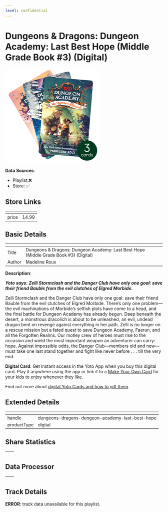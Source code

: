 ```yaml
---
level: confidential
---
```

# Dungeons & Dragons: Dungeon Academy: Last Best Hope (Middle Grade Book #3) (Digital)

![card_[96rIv].png](../../img/cards/card_[96rIv].png)

**Data Sources**: 

- Playlist:❌
- Store: ✅


## Store Links

| <!-- --> | <!-- --> |
| - | - |
| price | 14.99 |


## Basic Details

| <!-- --> | <!-- --> |
| - | - |
| Title | Dungeons & Dragons: Dungeon Academy: Last Best Hope (Middle Grade Book #3) (Digital) |
| Author | Madeline Roux |

**Description**:

_**Yoto says: Zelli Stormclash and the Danger Club have only one goal: save their friend Bauble from the evil clutches of Elgred Morbide.**_

Zelli Stormclash and the Danger Club have only one goal: save their friend Bauble from the evil clutches of Elgred Morbide. There’s only one problem—the evil machinations of Morbide’s selfish plots have come to a head, and the final battle for Dungeon Academy has already begun. Deep beneath the desert, a monstrous dracolich is about to be unleashed, an evil, undead dragon bent on revenge against everything in her path. Zelli is no longer on a rescue mission but a fated quest to save Dungeon Academy, Faerun, and all the Forgotten Realms. Our motley crew of heroes must rise to the occasion and wield the most important weapon an adventurer can carry: hope. Against impossible odds, the Danger Club—members old and new—must take one last stand together and fight like never before . . . till the very end.

**Digital Card**: Get instant access in the Yoto App when you buy this digital card. Play it anywhere using the app or link it to a [Make Your Own Card](https://ca.yotoplay.com/pages/myo) for your kids to enjoy whenever they like.

Find out more about [digital Yoto Cards and how to gift them](https://uk.yotoplay.com/blogs/yoto-journal/what-are-digital-yoto-cards).


## Extended Details

| <!-- --> | <!-- --> |
| - | - |
| handle | dungeons-dragons-dungeon-academy-last-best-hope |
| productType | digital |


## Share Statistics

| <!-- --> | <!-- --> |
| - | - |


## Data Processor

| <!-- --> | <!-- --> |
| - | - |


## Track Details

**ERROR**: track data unavailable for this playlist.
